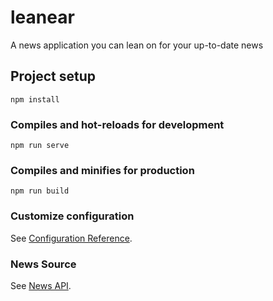 # leanear

A news application you can lean on for your up-to-date news

## Project setup

```
npm install
```

### Compiles and hot-reloads for development

```
npm run serve
```

### Compiles and minifies for production

```
npm run build
```

### Customize configuration

See [Configuration Reference](https://cli.vuejs.org/config/).

### News Source

See [News API](https://newsapi.org).
